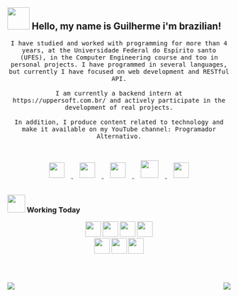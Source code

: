 ## <img src="https://raw.githubusercontent.com/alexnaiman/alexnaiman/master/resources/welcomeglitch.gif" width="50px" /> Hello, my name is Guilherme i'm brazilian!

<p align="center" >
  <samp>
   I have studied and worked with programming for more than 4 years, at the Universidade Federal do Espírito santo (UFES), in the Computer Engineering course and too in personal projects. I have programmed in several languages, but currently I have focused on web development and RESTful API.
</samp>
<br/><br/>
<samp>
I am currently a backend intern at https://uppersoft.com.br/ and actively participate in the development of real projects.
</samp>
<br/><br/>
<samp>
In addition, I produce content related to technology and make it available on my YouTube channel: Programador Alternativo.
  </samp>
  <br/>
  <br/>
</p>


<p align="center">
  <a href="https://www.linkedin.com/in/guilherme-freitas-da-silva/">
    <img src="https://raw.githubusercontent.com/alexnaiman/alexnaiman/master/resources/linkedin.webp"  width="35px" style="margin: 15px;" />
  </a>
  <a href="https://www.youtube.com/programador+alternativo">
    <img src="https://user-images.githubusercontent.com/38620899/117997597-7ac1af00-b319-11eb-8abc-2f1832508b34.png"  width="35px" style="margin: 15px;" />
   </a>
  <a href="https://www.instagram.com/programadoralternativo/">
    <img src="https://raw.githubusercontent.com/alexnaiman/alexnaiman/master/resources/instagram.webp"  width="35px" style="margin: 15px;" />
  </a>
  <a href="https://programadoralternativo.medium.com/">
    <img src="https://user-images.githubusercontent.com/38620899/117998441-4995ae80-b31a-11eb-8b2d-77527cb8f054.png" width="40px" style="margin: 15px;" />
  </a>
  <a href="mailto:freitasguinativo@gmail.com">
    <img src="https://raw.githubusercontent.com/alexnaiman/alexnaiman/master/resources/gmail.png" height="35px" style="margin: 15px;" />
  </a>
</p>

### <img src="https://raw.githubusercontent.com/alexnaiman/alexnaiman/master/resources/pickaxe.png" width="40px" /> Working Today
<p align="center">
   <img src="https://user-images.githubusercontent.com/38620899/118056560-8d130b80-b360-11eb-93ff-c2df0e33dbb3.png" height="35px" style="vertical-align:top margin: 50px" />
   <img src="https://user-images.githubusercontent.com/38620899/118056183-d6169000-b35f-11eb-88c4-bb20eb83f24d.png" height="35px" style="vertical-align:top margin: 50px" />
   <img src="https://user-images.githubusercontent.com/38620899/118056947-3fe36980-b361-11eb-9b0b-84d9aa36f5f2.png" height="35px" style="vertical-align:top margin: 50px" />
   <img src="https://user-images.githubusercontent.com/38620899/118057576-ab7a0680-b362-11eb-9ea5-044c4d0ab96e.png" height="35px" style="vertical-align:top margin: 50px" />
   
   <br/> 
   
   <img src="https://raw.githubusercontent.com/alexnaiman/alexnaiman/master/resources/dev/html.svg" height="35px" style="vertical-align:top margin: 50px" />
   <img src="https://raw.githubusercontent.com/alexnaiman/alexnaiman/master/resources/dev/css3.svg" height="35px" style="vertical-align:top margin: 50px" />
   <img src="https://raw.githubusercontent.com/alexnaiman/alexnaiman/master/resources/dev/js.svg" height="35px" style="vertical-align:top margin: 50px" />
   

             
</p>
<br/><br/>

<p align="right">
<img align="left" src="https://github-readme-stats.vercel.app/api?username=Freitas-gui&theme=tokyonight&show_icons=true" />

<img  float="right" src="https://github-readme-stats.vercel.app/api/top-langs/?username=Freitas-gui&theme=tokyonight&show_icons=true" />

</p>


